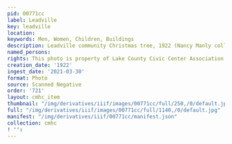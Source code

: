 ```yaml
---
pid: 00771cc
label: Leadville
key: leadville
location: 
keywords: Men, Women, Children, Buildings
description: Leadville community Christmas tree, 1922 (Nancy Manly collection)
named_persons: 
rights: This photo is property of Lake County Civic Center Association.
creation_date: '1922'
ingest_date: '2021-03-30'
format: Photo
source: Scanned Negative
order: '721'
layout: cmhc_item
thumbnail: "/img/derivatives/iiif/images/00771cc/full/250,/0/default.jpg"
full: "/img/derivatives/iiif/images/00771cc/full/1140,/0/default.jpg"
manifest: "/img/derivatives/iiif/00771cc/manifest.json"
collection: cmhc
! '': 
---
```

